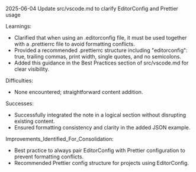 <date>2025-06-04</date>
<task>Update src/vscode.md to clarify EditorConfig and Prettier usage</task>

Learnings:

- Clarified that when using an .editorconfig file, it must be used together with a .prettierrc file to avoid formatting conflicts.
- Provided a recommended .prettierrc structure including "editorconfig": true, trailing commas, print width, single quotes, and no semicolons.
- Added this guidance in the Best Practices section of src/vscode.md for clear visibility.

Difficulties:

- None encountered; straightforward content addition.

Successes:

- Successfully integrated the note in a logical section without disrupting existing content.
- Ensured formatting consistency and clarity in the added JSON example.

Improvements_Identified_For_Consolidation:

- Best practice to always pair EditorConfig with Prettier configuration to prevent formatting conflicts.
- Recommended Prettier config structure for projects using EditorConfig.
